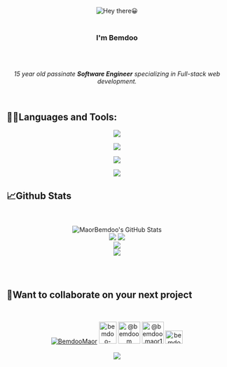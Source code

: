 <p align="center"><img src="https://www.funimada.com/assets/images/cards/big/hello-4.gif" alt="Hey there😀"></p>

<h3 align="center"><br>
<b>I'm Bemdoo</b></h3><br><br>

<p align="center"><i>15 year old passinate <b>Software Engineer</b> specializing in Full-stack web development.</i></p><br>

<h2>👨‍💻Languages and Tools:</h2>
<p align="center">
   <img src="https://skillicons.dev/icons?i=html,css,bootstrap,sass,js,react"/>
</p>

<p align="center">
   <img src="https://skillicons.dev/icons?i=jquery,git,github,bash,figma,webpack"/>
</p>

<p align="center">
   <img src="https://skillicons.dev/icons?i=vite,py,django,cpp,arduino,idea"/>
</p>

<p align="center">
   <img src="https://skillicons.dev/icons?i=vscode,vim,visualstudio,jenkins,atom,codepen"/>
</p>

<h2>📈Github Stats</h2><br>
<p align="center"><img  alt="MaorBemdoo's GitHub Stats" src="https://awesome-github-stats.azurewebsites.net/user-stats/MaorBemdoo?cardType=github&theme=tokyonight&preferLogin=false"/><br>
<img src="https://github-profile-summary-cards.vercel.app/api/cards/profile-details?username=MaorBemdoo&theme=zenburn">
<img src="https://github-readme-stats.vercel.app/api/top-langs?username=MaorBemdoo&layout=pie&theme=dracula&langs_count=7"/><br>
<img src="https://github-readme-streak-stats.herokuapp.com/?user=MaorBemdoo&theme=gruvbox"/><br>
<img src="https://github-profile-trophy.vercel.app/?username=MaorBemdoo&theme=gitdimmed&row=2&column=3"></p><br><br>

<h2>🤼Want to collaborate on  your next project</h2><br>
<p align="center">
<a href="https://twitter.com/BemdooMaor" target="_blank"><img src="https://skillicons.dev/icons?i=twitter" alt="BemdooMaor"></a>
<a href="https://linkedin.com/in/bemdoo-maor-449698279" target="_blank"><img src="https://raw.githubusercontent.com/rahuldkjain/github-profile-readme-generator/master/src/images/icons/Social/linked-in-alt.svg" alt="bemdoo-maor-449698279" height="50" width="40" ></a>
<a href="https://hashnode.com/@bemdoom" target="_blank"><img src="https://cdn.hashnode.com/res/hashnode/image/upload/v1611902473383/CDyAuTy75.png" alt="@bemdoom" height="50" width="50" ></a>
<a href="https://medium.com/@bemdoo.maor1" target="_blank"><img src="https://cdn4.iconfinder.com/data/icons/social-media-circle-7/512/Medium_circle-512.png" alt="@bemdoo.maor1" height="50" width="50" ></a>
<a href="https://www.hackerrank.com/bemdoo_maor" target="_blank"><img src="https://raw.githubusercontent.com/rahuldkjain/github-profile-readme-generator/master/src/images/icons/Social/hackerrank.svg" alt="bemdoo_maor" height="30" width="40" ></a><br><br>
<img src="https://img.shields.io/badge/Gmail-bemdoo.maor1@gmail.com-red?style=flat-square&logo=gmail">
</p>
